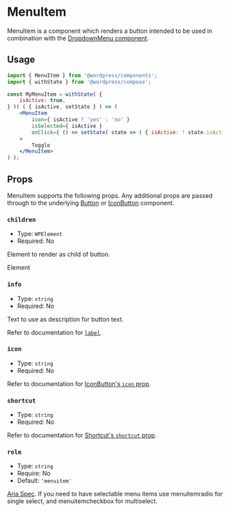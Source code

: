 # MenuItem

MenuItem is a component which renders a button intended to be used in combination with the [DropdownMenu component](/packages/components/src/dropdown-menu/README.md).

## Usage

```jsx
import { MenuItem } from '@wordpress/components';
import { withState } from '@wordpress/compose';

const MyMenuItem = withState( {
	isActive: true,
} )( ( { isActive, setState } ) => (
	<MenuItem
		icon={ isActive ? 'yes' : 'no' }
		isSelected={ isActive }
		onClick={ () => setState( state => ( { isActive: ! state.isActive } ) ) }
	>
		Toggle
	</MenuItem>
) );
```

## Props

MenuItem supports the following props. Any additional props are passed through to the underlying [Button](/packages/components/src/button/README.md) or [IconButton](/packages/components/src/icon-button/README.md) component.

### `children`

- Type: `WPElement`
- Required: No

Element to render as child of button.

Element

### `info`

- Type: `string`
- Required: No

Text to use as description for button text.

Refer to documentation for [`label`](#label).

### `icon`

- Type: `string`
- Required: No

Refer to documentation for [IconButton's `icon` prop](/packages/components/src/icon-button/README.md#icon).

### `shortcut`

- Type: `string`
- Required: No

Refer to documentation for [Shortcut's `shortcut` prop](/packages/components/src/shortcut/README.md#shortcut).

### `role`

- Type: `string`
- Require: No
- Default: `'menuitem'`

[Aria Spec](https://www.w3.org/TR/wai-aria-1.1/#aria-checked). If you need to have selectable menu items use menuitemradio for single select, and menuitemcheckbox for multiselect.
